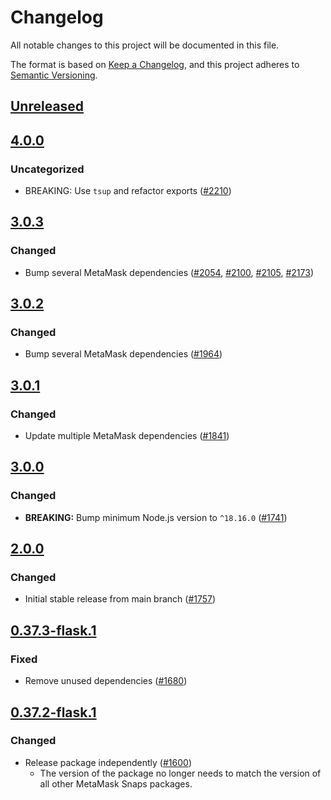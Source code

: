 # Changelog

All notable changes to this project will be documented in this file.

The format is based on [Keep a Changelog](https://keepachangelog.com/en/1.0.0/),
and this project adheres to [Semantic Versioning](https://semver.org/spec/v2.0.0.html).

## [Unreleased]

## [4.0.0]

### Uncategorized

- BREAKING: Use `tsup` and refactor exports ([#2210](https://github.com/MetaMask/snaps-skunkworks.git/pull/2210))

## [3.0.3]

### Changed

- Bump several MetaMask dependencies ([#2054](https://github.com/MetaMask/snaps/pull/2054), [#2100](https://github.com/MetaMask/snaps/pull/2100), [#2105](https://github.com/MetaMask/snaps/pull/2105), [#2173](https://github.com/MetaMask/snaps/pull/2173))

## [3.0.2]

### Changed

- Bump several MetaMask dependencies ([#1964](https://github.com/MetaMask/snaps/pull/1964))

## [3.0.1]

### Changed

- Update multiple MetaMask dependencies ([#1841](https://github.com/MetaMask/snaps/pull/1841))

## [3.0.0]

### Changed

- **BREAKING:** Bump minimum Node.js version to `^18.16.0` ([#1741](https://github.com/MetaMask/snaps/pull/1741))

## [2.0.0]

### Changed

- Initial stable release from main branch ([#1757](https://github.com/MetaMask/snaps/pull/1757))

## [0.37.3-flask.1]

### Fixed

- Remove unused dependencies ([#1680](https://github.com/MetaMask/snaps/pull/1680))

## [0.37.2-flask.1]

### Changed

- Release package independently ([#1600](https://github.com/MetaMask/snaps/pull/1600))
  - The version of the package no longer needs to match the version of all other
    MetaMask Snaps packages.

[Unreleased]: https://github.com/MetaMask/snaps-skunkworks.git/compare/@metamask/snaps-browserify-plugin@4.0.0...HEAD
[4.0.0]: https://github.com/MetaMask/snaps-skunkworks.git/compare/@metamask/snaps-browserify-plugin@3.0.3...@metamask/snaps-browserify-plugin@4.0.0
[3.0.3]: https://github.com/MetaMask/snaps-skunkworks.git/compare/@metamask/snaps-browserify-plugin@3.0.2...@metamask/snaps-browserify-plugin@3.0.3
[3.0.2]: https://github.com/MetaMask/snaps-skunkworks.git/compare/@metamask/snaps-browserify-plugin@3.0.1...@metamask/snaps-browserify-plugin@3.0.2
[3.0.1]: https://github.com/MetaMask/snaps-skunkworks.git/compare/@metamask/snaps-browserify-plugin@3.0.0...@metamask/snaps-browserify-plugin@3.0.1
[3.0.0]: https://github.com/MetaMask/snaps-skunkworks.git/compare/@metamask/snaps-browserify-plugin@2.0.0...@metamask/snaps-browserify-plugin@3.0.0
[2.0.0]: https://github.com/MetaMask/snaps-skunkworks.git/compare/@metamask/snaps-browserify-plugin@0.37.3-flask.1...@metamask/snaps-browserify-plugin@2.0.0
[0.37.3-flask.1]: https://github.com/MetaMask/snaps-skunkworks.git/compare/@metamask/snaps-browserify-plugin@0.37.2-flask.1...@metamask/snaps-browserify-plugin@0.37.3-flask.1
[0.37.2-flask.1]: https://github.com/MetaMask/snaps-skunkworks.git/releases/tag/@metamask/snaps-browserify-plugin@0.37.2-flask.1
